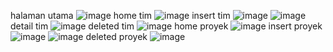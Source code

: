 halaman utama
![image](https://github.com/user-attachments/assets/8359d04f-fb1c-4787-afa7-7f0026535f63)
home tim
![image](https://github.com/user-attachments/assets/d5446e2b-b631-4a45-ba06-5dfc7bd685af)
insert tim
![image](https://github.com/user-attachments/assets/0fc3308f-4923-4f74-b01c-6159dee6eed2)
![image](https://github.com/user-attachments/assets/52fd80eb-cc99-47bb-aa8e-06d75785835b)
detail tim
![image](https://github.com/user-attachments/assets/de9b1af0-c570-44e9-88b0-51c62d49a924)
deleted tim
![image](https://github.com/user-attachments/assets/85f74e6c-4b1e-41c4-8da9-539b47c0fcb8)
home proyek
![image](https://github.com/user-attachments/assets/d5b7b782-699d-4c7a-a7fa-59cc8a592d7e)
insert proyek 
![image](https://github.com/user-attachments/assets/f749a1f3-cafc-4187-a337-12934a9da14e)
![image](https://github.com/user-attachments/assets/0dd4df79-a9d1-4578-bf30-30921fb1865f)
deleted proyek 
![image](https://github.com/user-attachments/assets/0e6034e3-5f7a-4137-a3bf-ec580da51798)
